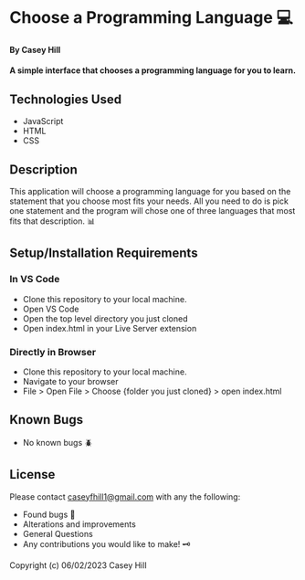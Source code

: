 # Choose a Programming Language :computer:

#### By Casey Hill

#### A simple interface that chooses a programming language for you to learn.

## Technologies Used

- JavaScript
- HTML
- CSS

## Description

This application will choose a programming language for you based on the statement that you choose most fits your needs. All you need to do is pick one statement and the program will chose one of three languages that most fits that description. :bar_chart:

## Setup/Installation Requirements

### In VS Code

- Clone this repository to your local machine.
- Open VS Code
- Open the top level directory you just cloned
- Open index.html in your Live Server extension

### Directly in Browser

- Clone this repository to your local machine.
- Navigate to your browser
- File > Open File > Choose {folder you just cloned} > open index.html

## Known Bugs

- No known bugs :beetle:

## License

Please contact caseyfhill1@gmail.com with any the following:

- Found bugs :lady_beetle:
- Alterations and improvements
- General Questions
- Any contributions you would like to make! :old_key:

Copyright (c) 06/02/2023 Casey Hill
